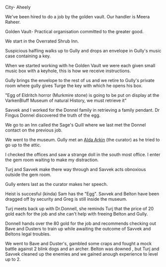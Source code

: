 
City- Aheely

We've been hired to do a job by the golden vault. Our handler is Meera Raheer.

Golden Vault- Practical organisation committed to the greater good.

We start in the Overrated Shrub Inn.

Suspicious halfling walks up to Gully and drops an envelope in Gully's music case containing a key.

When we started working with he Golden Vault we were each given small music box with a keyhole, this is how we receive instructions.

Gully brings the envelope to the rest of us and we retire to Gully's private room where gully gives Turge the key with which he opens his box.

"Egg of Eldritch horror (Murkmire stone) is going to be put on display at the VarkenBluff Museum of natural History, we must retrieve it" 

Savvek and I worked for the Donnel family in retrieving a family pendant. Dr Fingus Donnel discovered the truth of the egg. 

We go to an Inn called the Sage's Quill where we last met the Donnel contact on the previous job.

We went to the museum. Gully met an [Alda Arkin](../NPCs/Alda%20Arkin.md) (the curator) as he tried to go up to the attic.

I checked the offices and saw a strange doll in the south most office. I enter the gem room waiting to make my distraction.

Turj and Savvek make there way through and Savvek acts obnoxious outside the gem room.

Gully enters last as the curator makes her speech. 

Heist is succesful (kinda) Sam has the "Egg". Savvek and Belton have been dragged off by security and Greg is still inside the museum.

Turj meets back up with Dr.Donnell, she reminds Turj that the price of 20 gold each for the job and she can't help with freeing Belton and Gully. 

Donnell hands over the 80 gold for the job and recommends checking out Bave and Dusters to train up while awaiting the outcome of Savvek and Beltons legal troubles.

We went to Bave and Duster's, gambled some craps and fought a mock battle against 2 blink dogs and an archer. Belton was downed , but Turj and Savvek cleaned up the enemies and we gained anough experience to level up to 2.